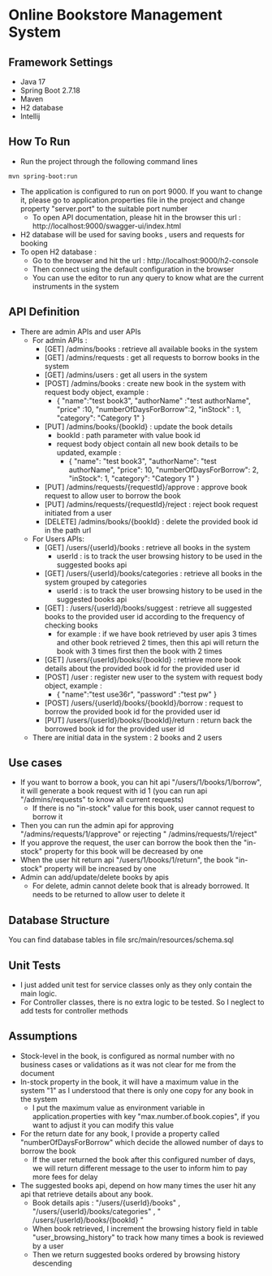 # Online Bookstore Management System

## Framework Settings

- Java 17
- Spring Boot 2.7.18
- Maven
- H2 database
- Intellij

## How To Run

- Run the project through the following command lines

```
mvn spring-boot:run
```

- The application is configured to run on port 9000. If you want to change it, please go to application.properties file
  in the project and change property "server.port" to the suitable port number
    - To open API documentation, please hit in the browser this url : http://localhost:9000/swagger-ui/index.html
- H2 database will be used for saving books , users and requests for booking
- To open H2 database :
    - Go to the browser and hit the url : http://localhost:9000/h2-console
    - Then connect using the default configuration in the browser
    - You can use the editor to run any query to know what are the current instruments in the system

## API Definition

- There are admin APIs and user APIs
    - For admin APIs :
        - [GET] /admins/books : retrieve all available books in the system
        - [GET] /admins/requests : get all requests to borrow books in the system
        - [GET] /admins/users : get all users in the system
        - [POST] /admins/books : create new book in the system with request body object, example :
            - {
              "name":"test book3",
              "authorName" :"test authorName",
              "price" :10,
              "numberOfDaysForBorrow":2,
              "inStock" : 1,
              "category": "Category 1"
              }
        - [PUT] /admins/books/{bookId} : update the book details
            - bookId : path parameter with value book id
            - request body object contain all new book details to be updated, example :
                - {
                  "name": "test book3",
                  "authorName": "test authorName",
                  "price": 10,
                  "numberOfDaysForBorrow": 2,
                  "inStock": 1,
                  "category": "Category 1"
                  }
        - [PUT] /admins/requests/{requestId}/approve : approve book request to allow user to borrow the book
        - [PUT] /admins/requests/{requestId}/reject : reject book request initiated from a user
        - [DELETE] /admins/books/{bookId} : delete the provided book id in the path url
    - For Users APIs:
        - [GET] /users/{userId}/books : retrieve all books in the system
            - userId : is to track the user browsing history to be used in the suggested books api
        - [GET] /users/{userId}/books/categories : retrieve all books in the system grouped by categories
            - userId : is to track the user browsing history to be used in the suggested books api
        - [GET] : /users/{userId}/books/suggest : retrieve all suggested books to the provided user id according to the
          frequency of checking books
            - for example : if we have book retrieved by user apis 3 times and other book retrieved 2 times, then this
              api will return the book with 3 times first then the book with 2 times
        - [GET] /users/{userId}/books/{bookId} : retrieve more book details about the provided book id for the provided
          user id
        - [POST] /user : register new user to the system with request body object, example :
            - {
              "name":"test use36r",
              "password" :"test pw"
              }
        - [POST] /users/{userId}/books/{bookId}/borrow : request to borrow the provided book id for the provided user id
        - [PUT] /users/{userId}/books/{bookId}/return : return back the borrowed book id for the provided user id
    - There are initial data in the system : 2 books and 2 users

## Use cases

- If you want to borrow a book, you can hit api "/users/1/books/1/borrow", it will generate a book request with
  id 1 (you can run api "/admins/requests" to know all current requests)
    - If there is no "in-stock" value for this book, user cannot request to borrow it
- Then you can run the admin api for approving "/admins/requests/1/approve" or rejecting "
  /admins/requests/1/reject"
- If you approve the request, the user can borrow the book then the "in-stock" property for this book will be
  decreased by one
- When the user hit return api "/users/1/books/1/return", the book "in-stock" property will be increased by one
- Admin can add/update/delete books by apis
    - For delete, admin cannot delete book that is already borrowed. It needs to be returned to allow user to
      delete it

## Database Structure

You can find database tables in file src/main/resources/schema.sql

## Unit Tests

- I just added unit test for service classes only as they only contain the main logic.
- For Controller classes, there is no extra logic to be tested. So I neglect to add tests for controller methods

## Assumptions

- Stock-level in the book, is configured as normal number with no business cases or validations as it was not clear for
  me from the document
- In-stock property in the book, it will have a maximum value in the system "1" as I understood that there is only one
  copy for any book in the system
    - I put the maximum value as environment variable in application.properties with key "max.number.of.book.copies", if
      you want to adjust it you can modify this value
- For the return date for any book, I provide a property called "numberOfDaysForBorrow" which decide the allowed number
  of days to borrow the book
    - If the user returned the book after this configured number of days, we will return different message to the user
      to inform him to pay more fees for delay
- The suggested books api, depend on how many times the user hit any api that retrieve details about any book.
    - Book details apis : "/users/{userId}/books" , "/users/{userId}/books/categories" , "
      /users/{userId}/books/{bookId} "
    - When book retrieved, I increment the browsing history field in table "user_browsing_history" to track how many
      times a book is reviewed by a user
    - Then we return suggested books ordered by browsing history descending